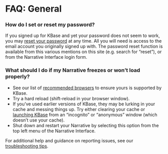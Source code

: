 # FAQ: General

### How do I set or reset my password?

If you signed up for KBase and yet your password does not seem to work, you may [reset your password](https://kbase.us/reset-password/) at any time. All you will need is access to the email account you originally signed up with. The password reset function is available from this various mentions on this site \(e.g. search for “reset”\), or from the Narrative Interface login form.

### What should I do if my Narrative freezes or won’t load properly?

* See our list of [recommended browsers](https://kbase.us/supported-browsers/) to ensure yours is supported by KBase.
* Try a hard reload \(shift-reload in your browser window\).
* If you’ve used earlier versions of KBase, they may be lurking in your cache and messing things up. Try either clearing your cache or [launching KBase](https://narrative.kbase.us/) from an “incognito” or “anonymous” window \(which doesn’t use your cache\).
* Shut down and restart your Narrative by selecting this option from the top left menu of the Narrative Interface.

For additional help and guidance on reporting issues, see our [troubleshooting tips](https://kbase.us/report-an-issue/).

